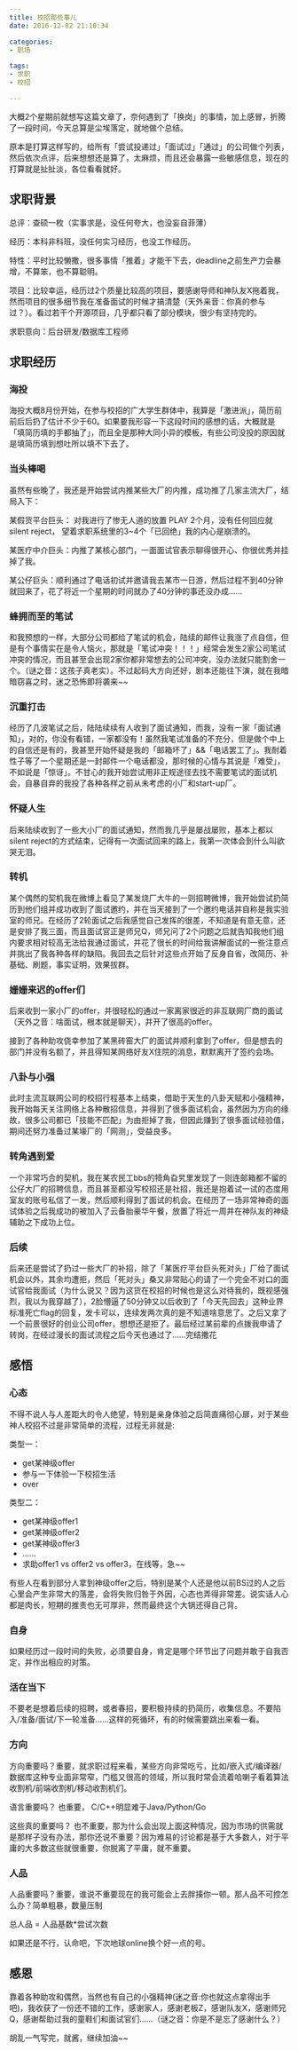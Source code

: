 ```yaml
---
title: 校招那些事儿
date: 2016-12-02 21:10:34

categories: 
- 职场

tags:
- 求职
- 校招

---
```


大概2个星期前就想写这篇文章了，奈何遇到了「换岗」的事情，加上感冒，折腾了一段时间，今天总算是尘埃落定，就地做个总结。

原本是打算这样写的，给所有「尝试投递过」「面试过」「通过」的公司做个列表，然后依次点评，后来想想还是算了，太麻烦，而且还会暴露一些敏感信息，现在的打算就是扯扯淡，各位看看就好。

<!--more-->

## 求职背景

总评：查硕一枚（实事求是，没任何夸大，也没妄自菲薄）

经历：本科非科班，没任何实习经历，也没工作经历。

特性：平时比较懒撒，很多事情「推着」才能干下去，deadline之前生产力会暴增，不算笨，也不算聪明。

项目：比较幸运，经历过2个质量比较高的项目，要感谢导师和神队友X拖着我，然而项目的很多细节我在准备面试的时候才搞清楚（天外来音：你真的参与过？）。看过若干个开源项目，几乎都只看了部分模块，很少有坚持完的。

求职意向：后台研发/数据库工程师

## 求职经历

### 海投

海投大概8月份开始，在参与校招的广大学生群体中，我算是「激进派」，简历前前后后扔了估计不少于60。如果要我形容一下这段时间的感想的话，大概就是「填简历填的手都抽了」，而且全是那种大同小异的模板，有些公司没投的原因就是填简历填到想吐所以填不下去了。

### 当头棒喝

虽然有些晚了，我还是开始尝试内推某些大厂的内推，成功推了几家主流大厂，结局入下：

某假货平台巨头： 对我进行了惨无人道的放置 PLAY 2个月，没有任何回应就 silent reject， 望着求职系统里的3~4个「已回绝」我的内心是崩溃的。

某医疗中介巨头：内推了某核心部门，一面面试官表示聊得很开心、你很优秀并挂掉了我。

某公仔巨头：顺利通过了电话初试并邀请我去某市一日游，然后过程不到40分钟就回来了，花了将近一个星期的时间就办了40分钟的事还没办成......


### 蜂拥而至的笔试

和我预想的一样，大部分公司都给了笔试的机会，陆续的邮件让我涨了点自信，但是有个事情实在是令人恼火，那就是「笔试冲突！！！」经常会发生2家公司笔试冲突的情况，而且甚至会出现2家你都非常想去的公司冲突，没办法就只能割舍一个。（谜之音：这孩子真老实）。不过起码大方向还好，剧本还能往下演，就在我暗暗窃喜之时，迷之恐怖即将袭来~~

### 沉重打击

经历了几波笔试之后，陆陆续续有人收到了面试通知，而我，没有一家「面试通知」，对的，你没有看错，一家都没有！虽然我笔试准备的不充分，但是做个中上的自信还是有的，我甚至开始怀疑是我的「邮箱坏了」&&「电话罢工了」。我耐着性子等了一个星期还是一封邮件一个电话都没，那时候的心情与其说是「难受」，不如说是「惊讶」。不甘心的我开始尝试用非正规途径去找不需要笔试的面试机会，自暴自弃的我投了各种各样之前从未考虑的小厂和start-up厂。

### 怀疑人生

后来陆续收到了一些大小厂的面试通知，然而我几乎是屡战屡败，基本上都以silent reject的方式结束，记得有一次面试回来的路上，我第一次体会到什么叫欲哭无泪。

### 转机

某个偶然的契机我在微博上看见了某发烧厂大牛的一则招聘微博，我开始尝试扔简历到他们组并成功收到了面试邀约，并在当天接到了一个邀约电话并自称是我实验室的师兄。在经历了2轮面试之后我感觉自己发挥的很差，不知道是有意无意，还是安排了我三面，而且面试官正是师兄Q，师兄问了2个问题之后就告知我他们组内要求相对较高无法给我通过面试，并花了很长的时间给我讲解面试的一些注意点并挑出了我各种各样的缺陷。我回去之后针对这些点开始了反身自省，改简历、补基础、刷题，事实证明，效果拔群。

### 姗姗来迟的offer们

后来收到一家小厂的offer，并很轻松的通过一家离家很近的非互联网厂商的面试（天外之音：啥面试，根本就是聊天），并开了很高的offer。

接到了各种助攻侥幸参加了某黑砖窑大厂的面试并顺利拿到了offer，但是想去的部门并没有名额了，并且得知某网络好友X住院的消息，默默离开了签约会场。

### 八卦与小强

此时主流互联网公司的校招行程基本上结束，借助于天生的八卦天赋和小强精神，我开始每天关注网络上各种散招信息，并得到了很多面试机会，虽然因为方向的缘故，很多公司都已「技能不匹配」为由拒掉了我，但因此赚到了很多面试经验值，期间还努力准备过某壕厂的「网测」，受益良多。

### 转角遇到爱

一个非常巧合的契机，我在某农民工bbs的犄角旮旯里发现了一则连邮箱都不留的公仔大厂的招聘信息，而且甚至都没写校招还是社招，我还是抱着试一试的态度用室友的账号私信了一发，然后顺利得到了面试的机会。在经历了一场非常神奇的面试体验之后我成功的被加入了云备胎豪华午餐，放置了将近一周并在神队友的神级辅助之下成功上位。

### 后续

后来还是尝试了扔过一些大厂的补招，除了「某医疗平台巨头死对头」厂给了面试机会以外，其余均遭拒，然后「死对头」桑又非常贴心的请了一个完全不对口的面试官给我面试（为什么说又？因为这货在校招的时候也是这么对待我的，既视感强烈，我以为我穿越了），2脸懵逼了50分钟又以后收到了「今天先回去」这种业界标准死亡flag的回复，发卡可以，连续发两次真的是不知道啥意思了。之后又拿了一个前景很好的创业公司offer，想想还是拒了。最后经过某前辈的点拨我申请了转岗，在经过漫长的面试流程之后今天也通过了......完结撒花

## 感悟

### 心态

不得不说人与人差距大的令人绝望，特别是亲身体验之后简直痛彻心扉，对于某些神人校招不过是非常简单的流程，过程无非就是:

类型一：

+ get某神级offer
+ 参与一下体验一下校招生活
+ over

类型二：

+ get某神级offer1
+ get某神级offer2
+ get某神级offer3
+ ......
+ 求助offer1 vs offer2 vs offer3，在线等，急~~

有些人在看到部分人拿到神级offer之后，特别是某个人还是他以前BS过的人之后心里会产生非常大的落差，会将失败归咎于外因，心态也弄得非常差。说实话人心都是肉长，短期的推责也无可厚非，然而最终这个大锅还得自己背。

### 自身

如果经历过一段时间的失败，必须要自身，肯定是哪个环节出了问题并敢于自我否定，并作出相应的对策。

### 活在当下

不要老是想着后续的招聘，或者春招，要积极持续的扔简历，收集信息。不要陷入/准备/面试/下一轮准备......这样的死循环，有的时候需要跳出来看一看。

### 方向

方向重要吗？重要，就求职过程来看，某些方向非常吃亏，比如/嵌入式/编译器/数据库这种专业面非常窄，门槛又很高的领域，所以我时常会流着哈喇子看着算法收割机/前端收割机/移动收割机们。

语言重要吗？ 也重要， C/C++明显难于Java/Python/Go

这些真的重要吗？ 也不重要，那为什么会出现上面这种情况，因为市场的供需就是那样子没有办法，那你还说不重要？因为难易的讨论都是基于大多数人，对于平庸的大多数这些就很重要，你脱离了平庸，就不重要。

### 人品

人品重要吗？重要，谁说不重要现在的我可能会上去胖揍你一顿。那人品不可控怎么办？简单粗暴，数量压制

总人品 = 人品基数*尝试次数

如果还是不行，认命吧，下次地球online换个好一点的号。

## 感恩

靠着各种助攻和偶然，当然也有自己的小强精神(迷之音:你也就这点拿得出手吧)，我收获了一份还不错的工作，感谢家人，感谢老板Z，感谢队友X，感谢师兄Q，感谢帮助过我的童鞋们和面试官们......（谜之音：你是不是忘了感谢什么？）

胡乱一气写完，就酱，继续加油~~













